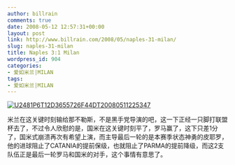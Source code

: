 ```yaml
---
author: billrain
comments: true
date: 2008-05-12 12:57:31+00:00
layout: post
link: http://www.billrain.com/2008/05/naples-31-milan/
slug: naples-31-milan
title: Naples 3:1 Milan
wordpress_id: 904
categories:
- 爱如米兰|MILAN
tags:
- 爱如米兰|MILAN
---
```


[![U2481P6T12D3655726F44DT20080511225347](http://www.billrain.com/wp-content/uploads/2008/05/u2481p6t12d3655726f44dt20080511225347-thumb.jpg)](http://www.billrain.com/wp-content/uploads/2008/05/u2481p6t12d3655726f44dt20080511225347.jpg)

米兰在这关键时刻输给那不勒斯，不是黑手党导演的吧，这一下正经一只脚打联盟杯去了，不过令人欣慰的是，国米在这关键时刻平了，罗马赢了，这下只差1分了，国米式崩溃再次有希望上演，而主导最后一轮的是本赛季状态神勇的皮耶罗，他的进球阻止了CATANIA的提前保级，也就阻止了PARMA的提前降级，而这2支队伍正是最后一轮罗马和国米的对手，这个事情有意思了。
